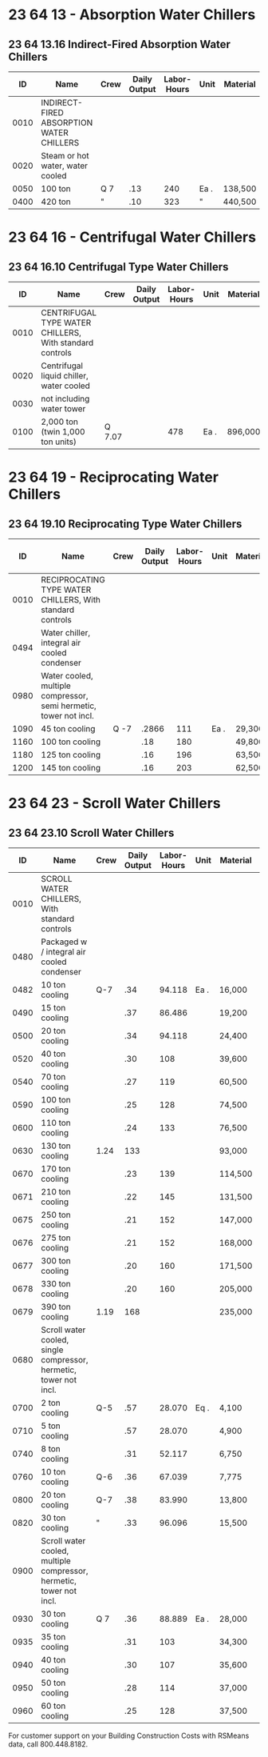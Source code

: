 # 23 64 13 - Absorption Water Chillers

## 23 64 13.16 Indirect-Fired Absorption Water Chillers

| ID   | Name                                                      | Crew | Daily Output | Labor-Hours | Unit | Material | Labor   | Equipment | Total    | Total Incl O&P |
|------|-----------------------------------------------------------|------|--------------|-------------|------|----------|---------|-----------|----------|----------------|
| 0010 | INDIRECT-FIRED ABSORPTION WATER CHILLERS                  |      |              |             |      |          |         |           |          |                |
| 0020 | Steam or hot water, water cooled                          |      |              |             |      |          |         |           |          |                |
| 0050 | 100 ton                                                   | Q 7  | .13          | 240         | Ea . | 138,500  | 16,100  |           | 154,600  | 176,500        |
| 0400 | 420 ton                                                   | "    | .10          | 323         | "    | 440,500  | 21,600  |           | 462,100  | 517,000        |

# 23 64 16 - Centrifugal Water Chillers

## 23 64 16.10 Centrifugal Type Water Chillers

| ID   | Name                                                      | Crew | Daily Output | Labor-Hours | Unit | Material | Labor   | Equipment | Total    | Total Incl O&P |
|------|-----------------------------------------------------------|------|--------------|-------------|------|----------|---------|-----------|----------|----------------|
| 0010 | CENTRIFUGAL TYPE WATER CHILLERS, With standard controls   |      |              |             |      |          |         |           |          |                |
| 0020 | Centrifugal liquid chiller, water cooled                  |      |              |             |      |          |         |           |          |                |
| 0030 | not including water tower                                 |      |              |             |      |          |         |           |          |                |
| 0100 | 2,000 ton (twin 1,000 ton units)                         | Q 7.07 |              | 478         | Ea . | 896,000  | 32,000  |           | 928,000  | 1,033,000      |

# 23 64 19 - Reciprocating Water Chillers

## 23 64 19.10 Reciprocating Type Water Chillers

| ID   | Name                                                      | Crew | Daily Output | Labor-Hours | Unit | Material | Labor   | Equipment | Total    | Total Incl O&P |
|------|-----------------------------------------------------------|------|--------------|-------------|------|----------|---------|-----------|----------|----------------|
| 0010 | RECIPROCATING TYPE WATER CHILLERS, With standard controls |      |              |             |      |          |         |           |          |                |
| 0494 | Water chiller, integral air cooled condenser              |      |              |             |      |          |         |           |          |                |
| 0980 | Water cooled, multiple compressor, semi hermetic, tower not incl. |      |              |             |      |          |         |           |          |                |
| 1090 | 45 ton cooling                                            | Q -7 | .2866        | 111         | Ea . | 29,300   | 7,450   |           | 36,750   | 43,400         |
| 1160 | 100 ton cooling                                           |      | .18          | 180         |      | 49,800   | 12,000  |           | 61,800   | 73,000         |
| 1180 | 125 ton cooling                                           |      | .16          | 196         |      | 63,500   | 13,100  |           | 76,600   | 89,500         |
| 1200 | 145 ton cooling                                           |      | .16          | 203         |      | 62,500   | 13,600  |           | 76,100   | 88,500         |

# 23 64 23 - Scroll Water Chillers

## 23 64 23.10 Scroll Water Chillers

| ID   | Name                                                      | Crew | Daily Output | Labor-Hours | Unit | Material | Labor   | Equipment | Total    | Total Incl O&P |
|------|-----------------------------------------------------------|------|--------------|-------------|------|----------|---------|-----------|----------|----------------|
| 0010 | SCROLL WATER CHILLERS, With standard controls             |      |              |             |      |          |         |           |          |                |
| 0480 | Packaged w / integral air cooled condenser                |      |              |             |      |          |         |           |          |                |
| 0482 | 10 ton cooling                                            | Q-7  | .34          | 94.118      | Ea . | 16,000   | 6,300   |           | 22,300   | 27,000         |
| 0490 | 15 ton cooling                                            |      | .37          | 86.486      |      | 19,200   | 5,800   |           | 25,000   | 29,800         |
| 0500 | 20 ton cooling                                            |      | .34          | 94.118      |      | 24,400   | 6,300   |           | 30,700   | 36,200         |
| 0520 | 40 ton cooling                                            |      | .30          | 108         |      | 39,600   | 7,250   |           | 46,850   | 54,500         |
| 0540 | 70 ton cooling                                            |      | .27          | 119         |      | 60,500   | 7,925   |           | 68,425   | 78,500         |
| 0590 | 100 ton cooling                                           |      | .25          | 128         |      | 74,500   | 8,575   |           | 83,075   | 95,000         |
| 0600 | 110 ton cooling                                           |      | .24          | 133         |      | 76,500   | 8,925   |           | 85,425   | 97,500         |
| 0630 | 130 ton cooling                                           | 1.24 | 133          |             |      | 93,000   | 8,925   |           | 101,925  | 116,000        |
| 0670 | 170 ton cooling                                           |      | .23          | 139         |      | 114,500  | 9,325   |           | 123,825  | 140,000        |
| 0671 | 210 ton cooling                                           |      | .22          | 145         |      | 131,500  | 9,750   |           | 141,250  | 159,000        |
| 0675 | 250 ton cooling                                           |      | .21          | 152         |      | 147,000  | 10,200  |           | 157,200  | 176,500        |
| 0676 | 275 ton cooling                                           |      | .21          | 152         |      | 168,000  | 10,200  |           | 178,200  | 200,000        |
| 0677 | 300 ton cooling                                           |      | .20          | 160         |      | 171,500  | 10,700  |           | 182,200  | 205,000        |
| 0678 | 330 ton cooling                                           |      | .20          | 160         |      | 205,000  | 10,700  |           | 215,700  | 241,500        |
| 0679 | 390 ton cooling                                           | 1.19 | 168          |             |      | 235,000  | 11,300  |           | 246,300  | 275,500        |
| 0680 | Scroll water cooled, single compressor, hermetic, tower not incl. |      |              |             |      |          |         |           |          |                |
| 0700 | 2 ton cooling                                             | Q-5  | .57          | 28.070      | Eq . | 4,100    | 1,775   |           | 5,875    | 7,150          |
| 0710 | 5 ton cooling                                             |      | .57          | 28.070      |      | 4,900    | 1,775   |           | 6,675    | 8,025          |
| 0740 | 8 ton cooling                                             |      | .31          | 52.117      |      | 6,750    | 3,300   |           | 10,050   | 12,400         |
| 0760 | 10 ton cooling                                            | Q-6  | .36          | 67.039      |      | 7,775    | 4,400   |           | 12,175   | 15,100         |
| 0800 | 20 ton cooling                                            | Q-7  | .38          | 83.990      |      | 13,800   | 5,625   |           | 19,425   | 23,600         |
| 0820 | 30 ton cooling                                            | "    | .33          | 96.096      |      | 15,500   | 6,425   |           | 21,925   | 26,700         |
| 0900 | Scroll water cooled, multiple compressor, hermetic, tower not incl. |      |              |             |      |          |         |           |          |                |
| 0930 | 30 ton cooling                                            | Q 7  | .36          | 88.889      | Ea . | 28,000   | 5,950   |           | 33,950   | 39,700         |
| 0935 | 35 ton cooling                                            |      | .31          | 103         |      | 34,300   | 6,900   |           | 41,200   | 48,100         |
| 0940 | 40 ton cooling                                            |      | .30          | 107         |      | 35,600   | 7,150   |           | 42,750   | 49,800         |
| 0950 | 50 ton cooling                                            |      | .28          | 114         |      | 37,000   | 7,650   |           | 44,650   | 52,000         |
| 0960 | 60 ton cooling                                            |      | .25          | 128         |      | 37,500   | 8,575   |           | 46,075   | 54,000         |

For customer support on your Building Construction Costs with RSMeans data, call 800.448.8182.